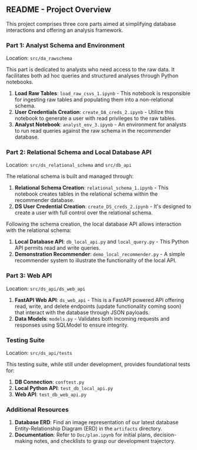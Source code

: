 ## README - Project Overview

This project comprises three core parts aimed at simplifying database interactions and offering an analysis framework.

### Part 1: Analyst Schema and Environment

Location: `src/da_rawschema`

This part is dedicated to analysts who need access to the raw data. It facilitates both ad hoc queries and structured analyses through Python notebooks.

1. **Load Raw Tables**: `load_raw_csvs_1.ipynb` - This notebook is responsible for ingesting raw tables and populating them into a non-relational schema.
2. **User Credentials Creation**: `create_DA_creds_2.ipynb` - Utilize this notebook to generate a user with read privileges to the raw tables.
3. **Analyst Notebook**: `analyst_env_3.ipynb` - An environment for analysts to run read queries against the raw schema in the recommender database.

### Part 2: Relational Schema and Local Database API

Location: `src/ds_relational_schema` and `src/db_api`

The relational schema is built and managed through:

1. **Relational Schema Creation**: `relational_schema_1.ipynb` - This notebook creates tables in the relational schema within the recommender database.
2. **DS User Credential Creation**: `create_DS_creds_2.ipynb` - It's designed to create a user with full control over the relational schema.

Following the schema creation, the local database API allows interaction with the relational schema:

1. **Local Database API**: `db_local_api.py` and `local_query.py` - This Python API permits read and write queries.
2. **Demonstration Recommender**: `demo_local_recommender.py` - A simple recommender system to illustrate the functionality of the local API.

### Part 3: Web API

Location: `src/ds_api/ds_web_api`

1. **FastAPI Web API**: `ds_web_api` - This is a FastAPI powered API offering read, write, and delete endpoints (update functionality coming soon) that interact with the database through JSON payloads.
2. **Data Models**: `models.py` - Validates both incoming requests and responses using SQLModel to ensure integrity.

### Testing Suite

Location: `src/ds_api/tests`

This testing suite, while still under development, provides foundational tests for:

1. **DB Connection**: `conftest.py`
2. **Local Python API**: `test_db_local_api.py`
3. **Web API**: `test_db_web_api.py`

### Additional Resources

1. **Database ERD**: Find an image representation of our latest database Entity-Relationship Diagram (ERD) in the `artifacts` directory.
2. **Documentation**: Refer to `Doc/plan.ipynb` for initial plans, decision-making notes, and checklists to grasp our development trajectory.
